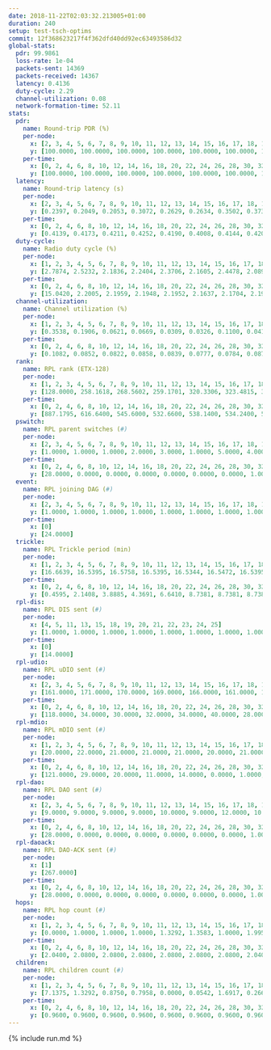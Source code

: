 ```yaml
---
date: 2018-11-22T02:03:32.213005+01:00
duration: 240
setup: test-tsch-optims
commit: 12f368623217f4f362dfd40dd92ec63493586d32
global-stats:
  pdr: 99.9861
  loss-rate: 1e-04
  packets-sent: 14369
  packets-received: 14367
  latency: 0.4136
  duty-cycle: 2.29
  channel-utilization: 0.08
  network-formation-time: 52.11
stats:
  pdr:
    name: Round-trip PDR (%)
    per-node:
      x: [2, 3, 4, 5, 6, 7, 8, 9, 10, 11, 12, 13, 14, 15, 16, 17, 18, 19, 20, 21, 22, 23, 24, 25]
      y: [100.0000, 100.0000, 100.0000, 100.0000, 100.0000, 100.0000, 100.0000, 100.0000, 100.0000, 100.0000, 100.0000, 100.0000, 99.8279, 100.0000, 100.0000, 99.8408, 100.0000, 100.0000, 100.0000, 100.0000, 100.0000, 100.0000, 100.0000, 100.0000]
    per-time:
      x: [0, 2, 4, 6, 8, 10, 12, 14, 16, 18, 20, 22, 24, 26, 28, 30, 32, 34, 36, 38, 40, 42, 44, 46, 48, 50, 52, 54, 56, 58, 60, 62, 64, 66, 68, 70, 72, 74, 76, 78, 80, 82, 84, 86, 88, 90, 92, 94, 96, 98, 100, 102, 104, 106, 108, 110, 112, 114, 116, 118, 120, 122, 124, 126, 128, 130, 132, 134, 136, 138, 140, 142, 144, 146, 148, 150, 152, 154, 156, 158, 160, 162, 164, 166, 168, 170, 172, 174, 176, 178, 180, 182, 184, 186, 188, 190, 192, 194, 196, 198, 200, 202, 204, 206, 208, 210, 212, 214, 216, 218, 220, 222, 224, 226, 228, 230, 232, 234, 236, 238, 240]
      y: [100.0000, 100.0000, 100.0000, 100.0000, 100.0000, 100.0000, 100.0000, 100.0000, 100.0000, 100.0000, 100.0000, 100.0000, 100.0000, 100.0000, 100.0000, 100.0000, 100.0000, 100.0000, 100.0000, 100.0000, 100.0000, 100.0000, 100.0000, 100.0000, 99.1667, 100.0000, 100.0000, 100.0000, 100.0000, 99.1736, 100.0000, 100.0000, 100.0000, 100.0000, 100.0000, 100.0000, 100.0000, 100.0000, 100.0000, 100.0000, 100.0000, 100.0000, 100.0000, 100.0000, 100.0000, 100.0000, 100.0000, 100.0000, 100.0000, 100.0000, 100.0000, 100.0000, 100.0000, 100.0000, 100.0000, 100.0000, 100.0000, 100.0000, 100.0000, 100.0000, 100.0000, 100.0000, 100.0000, 100.0000, 100.0000, 100.0000, 100.0000, 100.0000, 100.0000, 100.0000, 100.0000, 100.0000, 100.0000, 100.0000, 100.0000, 100.0000, 100.0000, 100.0000, 100.0000, 100.0000, 100.0000, 100.0000, 100.0000, 100.0000, 100.0000, 100.0000, 100.0000, 100.0000, 100.0000, 100.0000, 100.0000, 100.0000, 100.0000, 100.0000, 100.0000, 100.0000, 100.0000, 100.0000, 100.0000, 100.0000, 100.0000, 100.0000, 100.0000, 100.0000, 100.0000, 100.0000, 100.0000, 100.0000, 100.0000, 100.0000, 100.0000, 100.0000, 100.0000, 100.0000, 100.0000, 100.0000, 100.0000, 100.0000, 100.0000, 100.0000, null]
  latency:
    name: Round-trip latency (s)
    per-node:
      x: [2, 3, 4, 5, 6, 7, 8, 9, 10, 11, 12, 13, 14, 15, 16, 17, 18, 19, 20, 21, 22, 23, 24, 25]
      y: [0.2397, 0.2049, 0.2053, 0.3072, 0.2629, 0.2634, 0.3502, 0.3739, 0.2874, 0.3934, 0.2496, 0.3933, 0.4299, 0.4050, 0.4480, 0.3924, 0.4670, 0.5144, 0.5400, 0.6280, 0.6267, 0.6874, 0.6530, 0.5980]
    per-time:
      x: [0, 2, 4, 6, 8, 10, 12, 14, 16, 18, 20, 22, 24, 26, 28, 30, 32, 34, 36, 38, 40, 42, 44, 46, 48, 50, 52, 54, 56, 58, 60, 62, 64, 66, 68, 70, 72, 74, 76, 78, 80, 82, 84, 86, 88, 90, 92, 94, 96, 98, 100, 102, 104, 106, 108, 110, 112, 114, 116, 118, 120, 122, 124, 126, 128, 130, 132, 134, 136, 138, 140, 142, 144, 146, 148, 150, 152, 154, 156, 158, 160, 162, 164, 166, 168, 170, 172, 174, 176, 178, 180, 182, 184, 186, 188, 190, 192, 194, 196, 198, 200, 202, 204, 206, 208, 210, 212, 214, 216, 218, 220, 222, 224, 226, 228, 230, 232, 234, 236, 238, 240]
      y: [0.4139, 0.4173, 0.4211, 0.4252, 0.4190, 0.4008, 0.4144, 0.4202, 0.4013, 0.4057, 0.4092, 0.4374, 0.4335, 0.3987, 0.4302, 0.3917, 0.4093, 0.4058, 0.4013, 0.4311, 0.4176, 0.4216, 0.4441, 0.4417, 0.4083, 0.3948, 0.4146, 0.4408, 0.4487, 0.4538, 0.4146, 0.4398, 0.4671, 0.4514, 0.4113, 0.4475, 0.4433, 0.4503, 0.4531, 0.4228, 0.4297, 0.4328, 0.4351, 0.4144, 0.4192, 0.4221, 0.3964, 0.3627, 0.4111, 0.4014, 0.4187, 0.3843, 0.3907, 0.3886, 0.3906, 0.4372, 0.4299, 0.4228, 0.4298, 0.4054, 0.4234, 0.3921, 0.4019, 0.3775, 0.3936, 0.3864, 0.3894, 0.4179, 0.4251, 0.4007, 0.4167, 0.4429, 0.4225, 0.4246, 0.4205, 0.4357, 0.4207, 0.4562, 0.4195, 0.3956, 0.3736, 0.4157, 0.3940, 0.4097, 0.3982, 0.3916, 0.3993, 0.3845, 0.4011, 0.4218, 0.4074, 0.3863, 0.3825, 0.4437, 0.4278, 0.4168, 0.3988, 0.4088, 0.3876, 0.4067, 0.4271, 0.3993, 0.3930, 0.4058, 0.3891, 0.3888, 0.4251, 0.3885, 0.4117, 0.4074, 0.3877, 0.4058, 0.3925, 0.3974, 0.4127, 0.4146, 0.4021, 0.4341, 0.4152, 0.4137, null]
  duty-cycle:
    name: Radio duty cycle (%)
    per-node:
      x: [1, 2, 3, 4, 5, 6, 7, 8, 9, 10, 11, 12, 13, 14, 15, 16, 17, 18, 19, 20, 21, 22, 23, 24, 25]
      y: [2.7874, 2.5232, 2.1836, 2.2404, 2.3706, 2.1605, 2.4478, 2.0891, 2.1996, 2.2594, 2.1381, 2.3481, 2.5894, 2.2145, 2.2674, 2.2398, 2.1950, 2.3971, 2.2428, 2.3388, 2.1437, 2.2321, 2.2280, 2.3251, 2.1764]
    per-time:
      x: [0, 2, 4, 6, 8, 10, 12, 14, 16, 18, 20, 22, 24, 26, 28, 30, 32, 34, 36, 38, 40, 42, 44, 46, 48, 50, 52, 54, 56, 58, 60, 62, 64, 66, 68, 70, 72, 74, 76, 78, 80, 82, 84, 86, 88, 90, 92, 94, 96, 98, 100, 102, 104, 106, 108, 110, 112, 114, 116, 118, 120, 122, 124, 126, 128, 130, 132, 134, 136, 138, 140, 142, 144, 146, 148, 150, 152, 154, 156, 158, 160, 162, 164, 166, 168, 170, 172, 174, 176, 178, 180, 182, 184, 186, 188, 190, 192, 194, 196, 198, 200, 202, 204, 206, 208, 210, 212, 214, 216, 218, 220, 222, 224, 226, 228, 230, 232, 234, 236, 238]
      y: [15.0420, 2.2005, 2.1959, 2.1948, 2.1952, 2.1637, 2.1704, 2.1978, 2.1777, 2.1694, 2.1599, 2.1746, 2.1934, 2.1854, 2.2272, 2.1666, 2.1773, 2.1795, 2.1689, 2.1804, 2.1871, 2.1793, 2.1872, 2.2094, 2.1911, 2.1806, 2.1721, 2.1789, 2.1876, 2.2040, 2.1856, 2.1834, 2.2106, 2.2100, 2.1870, 2.1816, 2.1879, 2.2024, 2.1910, 2.1955, 2.1706, 2.1887, 2.2012, 2.1829, 2.1950, 2.1862, 2.1776, 2.1664, 2.1700, 2.1893, 2.1886, 2.1701, 2.1685, 2.1656, 2.1528, 2.1882, 2.2101, 2.2032, 2.1835, 2.1840, 2.2187, 2.1826, 2.1823, 2.1603, 2.1771, 2.1668, 2.1927, 2.1811, 2.1914, 2.1785, 2.1756, 2.1824, 2.1908, 2.1954, 2.1875, 2.1843, 2.2031, 2.1880, 2.2025, 2.1779, 2.1680, 2.1757, 2.1572, 2.1741, 2.1969, 2.1823, 2.1797, 2.1765, 2.1653, 2.1823, 2.1899, 2.1693, 2.1644, 2.1971, 2.2200, 2.1909, 2.1829, 2.1797, 2.1884, 2.1954, 2.2108, 2.1956, 2.1863, 2.1918, 2.2098, 2.1886, 2.1955, 2.2021, 2.2121, 2.2009, 2.1912, 2.1965, 2.1907, 2.1731, 2.1904, 2.1987, 2.1848, 2.1999, 2.1959, 2.1770]
  channel-utilization:
    name: Channel utilization (%)
    per-node:
      x: [1, 2, 3, 4, 5, 6, 7, 8, 9, 10, 11, 12, 13, 14, 15, 16, 17, 18, 19, 20, 21, 22, 23, 24, 25]
      y: [0.3538, 0.1906, 0.0621, 0.0669, 0.0309, 0.0326, 0.1100, 0.0417, 0.0330, 0.1243, 0.0334, 0.1619, 0.1689, 0.0767, 0.0609, 0.0535, 0.0396, 0.1156, 0.0399, 0.0941, 0.0328, 0.0350, 0.0370, 0.0321, 0.0323]
    per-time:
      x: [0, 2, 4, 6, 8, 10, 12, 14, 16, 18, 20, 22, 24, 26, 28, 30, 32, 34, 36, 38, 40, 42, 44, 46, 48, 50, 52, 54, 56, 58, 60, 62, 64, 66, 68, 70, 72, 74, 76, 78, 80, 82, 84, 86, 88, 90, 92, 94, 96, 98, 100, 102, 104, 106, 108, 110, 112, 114, 116, 118, 120, 122, 124, 126, 128, 130, 132, 134, 136, 138, 140, 142, 144, 146, 148, 150, 152, 154, 156, 158, 160, 162, 164, 166, 168, 170, 172, 174, 176, 178, 180, 182, 184, 186, 188, 190, 192, 194, 196, 198, 200, 202, 204, 206, 208, 210, 212, 214, 216, 218, 220, 222, 224, 226, 228, 230, 232, 234, 236, 238]
      y: [0.1082, 0.0852, 0.0822, 0.0858, 0.0839, 0.0777, 0.0784, 0.0879, 0.0787, 0.0800, 0.0764, 0.0791, 0.0881, 0.0830, 0.0968, 0.0796, 0.0782, 0.0819, 0.0788, 0.0830, 0.0852, 0.0803, 0.0821, 0.0906, 0.0791, 0.0806, 0.0795, 0.0832, 0.0835, 0.0908, 0.0819, 0.0806, 0.0891, 0.0915, 0.0806, 0.0834, 0.0825, 0.0895, 0.0854, 0.0842, 0.0792, 0.0823, 0.0877, 0.0831, 0.0872, 0.0842, 0.0787, 0.0777, 0.0804, 0.0817, 0.0799, 0.0761, 0.0758, 0.0768, 0.0713, 0.0856, 0.0869, 0.0884, 0.0811, 0.0818, 0.0910, 0.0821, 0.0830, 0.0754, 0.0813, 0.0774, 0.0849, 0.0820, 0.0856, 0.0776, 0.0797, 0.0806, 0.0836, 0.0845, 0.0810, 0.0796, 0.0832, 0.0805, 0.0845, 0.0795, 0.0778, 0.0777, 0.0730, 0.0767, 0.0829, 0.0789, 0.0802, 0.0785, 0.0757, 0.0796, 0.0836, 0.0756, 0.0744, 0.0839, 0.0892, 0.0811, 0.0794, 0.0788, 0.0816, 0.0851, 0.0873, 0.0827, 0.0794, 0.0825, 0.0865, 0.0820, 0.0839, 0.0865, 0.0889, 0.0860, 0.0812, 0.0851, 0.0821, 0.0780, 0.0845, 0.0854, 0.0820, 0.0873, 0.0847, 0.0760]
  rank:
    name: RPL rank (ETX-128)
    per-node:
      x: [1, 2, 3, 4, 5, 6, 7, 8, 9, 10, 11, 12, 13, 14, 15, 16, 17, 18, 19, 20, 21, 22, 23, 24, 25]
      y: [128.0000, 258.1618, 268.5602, 259.1701, 320.3306, 323.4815, 301.6058, 439.1469, 487.4467, 362.0000, 561.7897, 382.0166, 405.8921, 552.2550, 467.5533, 568.7400, 473.2107, 608.9259, 738.4257, 627.4628, 803.6774, 786.7450, 786.9798, 814.2490, 807.4538]
    per-time:
      x: [0, 2, 4, 6, 8, 10, 12, 14, 16, 18, 20, 22, 24, 26, 28, 30, 32, 34, 36, 38, 40, 42, 44, 46, 48, 50, 52, 54, 56, 58, 60, 62, 64, 66, 68, 70, 72, 74, 76, 78, 80, 82, 84, 86, 88, 90, 92, 94, 96, 98, 100, 102, 104, 106, 108, 110, 112, 114, 116, 118, 120, 122, 124, 126, 128, 130, 132, 134, 136, 138, 140, 142, 144, 146, 148, 150, 152, 154, 156, 158, 160, 162, 164, 166, 168, 170, 172, 174, 176, 178, 180, 182, 184, 186, 188, 190, 192, 194, 196, 198, 200, 202, 204, 206, 208, 210, 212, 214, 216, 218, 220, 222, 224, 226, 228, 230, 232, 234, 236, 238]
      y: [887.1795, 616.6400, 545.6000, 532.6600, 538.1400, 534.2400, 529.4000, 529.2941, 520.4400, 515.0800, 513.8200, 549.6000, 590.9423, 566.0392, 606.2000, 622.3600, 603.7255, 586.9216, 585.5400, 571.8364, 550.3922, 559.3600, 548.4706, 537.6154, 530.6000, 528.1373, 533.4902, 537.7400, 530.4906, 542.3400, 533.1600, 521.0800, 518.9000, 500.3725, 507.2830, 490.1800, 492.8431, 482.1000, 492.6923, 497.7451, 497.3600, 481.7800, 482.8039, 524.4528, 512.0200, 509.3000, 497.4706, 488.6731, 482.9057, 474.2200, 506.8000, 511.5800, 501.9800, 501.7800, 496.3000, 514.4423, 512.7692, 506.6863, 502.2400, 504.6600, 521.5660, 518.9400, 511.0196, 506.5400, 509.9412, 530.2037, 493.6415, 478.1200, 488.4118, 469.5800, 466.2745, 461.8000, 475.8800, 476.5098, 471.4706, 468.7400, 463.0800, 466.5294, 466.4118, 468.8235, 463.2308, 453.3600, 450.8000, 451.5000, 442.1600, 437.9412, 441.0600, 446.7800, 452.7600, 455.8491, 451.1600, 453.0000, 446.7000, 447.6000, 448.6600, 455.2157, 451.3400, 447.5000, 465.1481, 459.4000, 467.1961, 463.2600, 457.2600, 464.4615, 466.8800, 468.6800, 483.9800, 482.0192, 480.8679, 483.8400, 495.1000, 502.5660, 484.8400, 481.8824, 466.4400, 467.5741, 464.9020, 474.1176, 475.1154, 475.2200]
  pswitch:
    name: RPL parent switches (#)
    per-node:
      x: [2, 3, 4, 5, 6, 7, 8, 9, 10, 11, 12, 13, 14, 15, 16, 17, 18, 19, 20, 21, 22, 23, 24, 25]
      y: [1.0000, 1.0000, 1.0000, 2.0000, 3.0000, 1.0000, 5.0000, 4.0000, 5.0000, 12.0000, 1.0000, 1.0000, 11.0000, 4.0000, 10.0000, 2.0000, 3.0000, 9.0000, 2.0000, 8.0000, 11.0000, 7.0000, 9.0000, 9.0000]
    per-time:
      x: [0, 2, 4, 6, 8, 10, 12, 14, 16, 18, 20, 22, 24, 26, 28, 30, 32, 34, 36, 38, 40, 42, 44, 46, 48, 50, 52, 54, 56, 58, 60, 62, 64, 66, 68, 70, 72, 74, 76, 78, 80, 82, 84, 86, 88, 90, 92, 94, 96, 98, 100, 102, 104, 106, 108, 110, 112, 114, 116, 118, 120, 122, 124, 126, 128, 130, 132, 134, 136, 138, 140, 142, 144, 146, 148, 150, 152, 154, 156, 158, 160, 162, 164, 166, 168, 170, 172, 174, 176, 178, 180, 182, 184, 186, 188, 190, 192, 194, 196, 198, 200, 202, 204, 206, 208, 210, 212, 214, 216, 218, 220, 222, 224, 226, 228, 230, 232, 234, 236]
      y: [28.0000, 0.0000, 0.0000, 0.0000, 0.0000, 0.0000, 0.0000, 1.0000, 0.0000, 0.0000, 0.0000, 0.0000, 2.0000, 1.0000, 0.0000, 0.0000, 1.0000, 1.0000, 0.0000, 5.0000, 1.0000, 0.0000, 1.0000, 2.0000, 0.0000, 1.0000, 1.0000, 0.0000, 3.0000, 0.0000, 0.0000, 0.0000, 0.0000, 1.0000, 3.0000, 0.0000, 1.0000, 0.0000, 2.0000, 1.0000, 0.0000, 0.0000, 1.0000, 3.0000, 0.0000, 0.0000, 1.0000, 2.0000, 3.0000, 0.0000, 0.0000, 0.0000, 0.0000, 0.0000, 0.0000, 2.0000, 2.0000, 1.0000, 0.0000, 0.0000, 3.0000, 0.0000, 1.0000, 0.0000, 1.0000, 4.0000, 3.0000, 0.0000, 1.0000, 0.0000, 1.0000, 0.0000, 0.0000, 1.0000, 1.0000, 0.0000, 0.0000, 1.0000, 1.0000, 1.0000, 2.0000, 0.0000, 0.0000, 0.0000, 0.0000, 1.0000, 0.0000, 0.0000, 0.0000, 3.0000, 0.0000, 1.0000, 0.0000, 0.0000, 0.0000, 1.0000, 0.0000, 0.0000, 4.0000, 0.0000, 1.0000, 0.0000, 0.0000, 2.0000, 0.0000, 0.0000, 0.0000, 2.0000, 3.0000, 0.0000, 0.0000, 3.0000, 0.0000, 1.0000, 0.0000, 4.0000, 1.0000, 1.0000, 2.0000]
  event:
    name: RPL joining DAG (#)
    per-node:
      x: [2, 3, 4, 5, 6, 7, 8, 9, 10, 11, 12, 13, 14, 15, 16, 17, 18, 19, 20, 21, 22, 23, 24, 25]
      y: [1.0000, 1.0000, 1.0000, 1.0000, 1.0000, 1.0000, 1.0000, 1.0000, 1.0000, 1.0000, 1.0000, 1.0000, 1.0000, 1.0000, 1.0000, 1.0000, 1.0000, 1.0000, 1.0000, 1.0000, 1.0000, 1.0000, 1.0000, 1.0000]
    per-time:
      x: [0]
      y: [24.0000]
  trickle:
    name: RPL Trickle period (min)
    per-node:
      x: [1, 2, 3, 4, 5, 6, 7, 8, 9, 10, 11, 12, 13, 14, 15, 16, 17, 18, 19, 20, 21, 22, 23, 24, 25]
      y: [16.6639, 16.5395, 16.5758, 16.5395, 16.5344, 16.5472, 16.5395, 16.4857, 16.5510, 15.6559, 16.5804, 16.5395, 16.5304, 16.5075, 16.5421, 16.5732, 16.5434, 16.5382, 16.5608, 16.5344, 16.5566, 16.4982, 16.5484, 16.4487, 16.5603]
    per-time:
      x: [0, 2, 4, 6, 8, 10, 12, 14, 16, 18, 20, 22, 24, 26, 28, 30, 32, 34, 36, 38, 40, 42, 44, 46, 48, 50, 52, 54, 56, 58, 60, 62, 64, 66, 68, 70, 72, 74, 76, 78, 80, 82, 84, 86, 88, 90, 92, 94, 96, 98, 100, 102, 104, 106, 108, 110, 112, 114, 116, 118, 120, 122, 124, 126, 128, 130, 132, 134, 136, 138, 140, 142, 144, 146, 148, 150, 152, 154, 156, 158, 160, 162, 164, 166, 168, 170, 172, 174, 176, 178, 180, 182, 184, 186, 188, 190, 192, 194, 196, 198, 200, 202, 204, 206, 208, 210, 212, 214, 216, 218, 220, 222, 224, 226, 228, 230, 232, 234, 236, 238]
      y: [0.4595, 2.1408, 3.8885, 4.3691, 6.6410, 8.7381, 8.7381, 8.7381, 9.2624, 17.4763, 17.4763, 17.4763, 17.4763, 17.4763, 17.4763, 17.4763, 17.4763, 17.4763, 17.4763, 17.4763, 17.4763, 17.4763, 17.4763, 17.4763, 17.4763, 17.4763, 17.4763, 17.4763, 17.4763, 17.4763, 17.4763, 17.4763, 17.4763, 17.4763, 17.4763, 17.4763, 17.4763, 17.4763, 17.4763, 17.4763, 17.4763, 17.4763, 17.4763, 17.4763, 17.4763, 17.4763, 17.4763, 17.4763, 17.4763, 17.4763, 17.4763, 17.4763, 17.4763, 17.4763, 17.4763, 17.4763, 17.4763, 17.4763, 17.4763, 17.4763, 17.4763, 17.4763, 17.4763, 17.4763, 17.4763, 17.4763, 17.4763, 17.4763, 17.4763, 17.4763, 17.4763, 17.4763, 17.4763, 17.4763, 17.4763, 17.4763, 17.4763, 17.4763, 17.4763, 17.4763, 17.4763, 17.4763, 17.4763, 17.4763, 17.4763, 17.4763, 17.4763, 17.4763, 17.4763, 17.4763, 17.4763, 17.4763, 17.4763, 17.4763, 17.4763, 17.4763, 17.4763, 17.4763, 16.5281, 16.8428, 16.9194, 16.9520, 17.0394, 17.1402, 17.1267, 17.1267, 17.1267, 17.4763, 17.4763, 17.4763, 17.4763, 17.4763, 17.4763, 17.4763, 17.4763, 17.4763, 17.4763, 17.4763, 17.4763, 17.4763]
  rpl-dis:
    name: RPL DIS sent (#)
    per-node:
      x: [4, 5, 11, 13, 15, 18, 19, 20, 21, 22, 23, 24, 25]
      y: [1.0000, 1.0000, 1.0000, 1.0000, 1.0000, 1.0000, 1.0000, 1.0000, 1.0000, 1.0000, 1.0000, 1.0000, 2.0000]
    per-time:
      x: [0]
      y: [14.0000]
  rpl-udio:
    name: RPL uDIO sent (#)
    per-node:
      x: [2, 3, 4, 5, 6, 7, 8, 9, 10, 11, 12, 13, 14, 15, 16, 17, 18, 19, 20, 21, 22, 23, 24, 25]
      y: [161.0000, 171.0000, 170.0000, 169.0000, 166.0000, 161.0000, 164.0000, 168.0000, 172.0000, 167.0000, 166.0000, 171.0000, 172.0000, 167.0000, 173.0000, 170.0000, 158.0000, 166.0000, 152.0000, 163.0000, 173.0000, 170.0000, 172.0000, 170.0000]
    per-time:
      x: [0, 2, 4, 6, 8, 10, 12, 14, 16, 18, 20, 22, 24, 26, 28, 30, 32, 34, 36, 38, 40, 42, 44, 46, 48, 50, 52, 54, 56, 58, 60, 62, 64, 66, 68, 70, 72, 74, 76, 78, 80, 82, 84, 86, 88, 90, 92, 94, 96, 98, 100, 102, 104, 106, 108, 110, 112, 114, 116, 118, 120, 122, 124, 126, 128, 130, 132, 134, 136, 138, 140, 142, 144, 146, 148, 150, 152, 154, 156, 158, 160, 162, 164, 166, 168, 170, 172, 174, 176, 178, 180, 182, 184, 186, 188, 190, 192, 194, 196, 198, 200, 202, 204, 206, 208, 210, 212, 214, 216, 218, 220, 222, 224, 226, 228, 230, 232, 234, 236, 238, 240]
      y: [118.0000, 34.0000, 30.0000, 32.0000, 34.0000, 40.0000, 28.0000, 36.0000, 33.0000, 35.0000, 34.0000, 37.0000, 33.0000, 32.0000, 34.0000, 32.0000, 32.0000, 33.0000, 34.0000, 34.0000, 28.0000, 32.0000, 38.0000, 36.0000, 32.0000, 32.0000, 32.0000, 34.0000, 26.0000, 37.0000, 32.0000, 33.0000, 29.0000, 36.0000, 29.0000, 32.0000, 32.0000, 33.0000, 32.0000, 32.0000, 28.0000, 33.0000, 28.0000, 37.0000, 34.0000, 31.0000, 38.0000, 30.0000, 35.0000, 34.0000, 33.0000, 34.0000, 31.0000, 36.0000, 31.0000, 34.0000, 34.0000, 31.0000, 30.0000, 32.0000, 34.0000, 39.0000, 34.0000, 36.0000, 30.0000, 35.0000, 34.0000, 30.0000, 34.0000, 33.0000, 34.0000, 34.0000, 32.0000, 32.0000, 31.0000, 37.0000, 28.0000, 32.0000, 35.0000, 26.0000, 36.0000, 26.0000, 29.0000, 34.0000, 33.0000, 32.0000, 35.0000, 32.0000, 29.0000, 33.0000, 27.0000, 36.0000, 29.0000, 32.0000, 38.0000, 29.0000, 33.0000, 32.0000, 35.0000, 38.0000, 35.0000, 32.0000, 28.0000, 33.0000, 33.0000, 32.0000, 35.0000, 33.0000, 32.0000, 31.0000, 28.0000, 35.0000, 29.0000, 31.0000, 34.0000, 30.0000, 34.0000, 34.0000, 31.0000, 31.0000, 7.0000]
  rpl-mdio:
    name: RPL mDIO sent (#)
    per-node:
      x: [1, 2, 3, 4, 5, 6, 7, 8, 9, 10, 11, 12, 13, 14, 15, 16, 17, 18, 19, 20, 21, 22, 23, 24, 25]
      y: [20.0000, 22.0000, 21.0000, 21.0000, 21.0000, 20.0000, 21.0000, 24.0000, 21.0000, 29.0000, 20.0000, 22.0000, 21.0000, 22.0000, 21.0000, 21.0000, 20.0000, 21.0000, 21.0000, 22.0000, 20.0000, 23.0000, 20.0000, 23.0000, 21.0000]
    per-time:
      x: [0, 2, 4, 6, 8, 10, 12, 14, 16, 18, 20, 22, 24, 26, 28, 30, 32, 34, 36, 38, 40, 42, 44, 46, 48, 50, 52, 54, 56, 58, 60, 62, 64, 66, 68, 70, 72, 74, 76, 78, 80, 82, 84, 86, 88, 90, 92, 94, 96, 98, 100, 102, 104, 106, 108, 110, 112, 114, 116, 118, 120, 122, 124, 126, 128, 130, 132, 134, 136, 138, 140, 142, 144, 146, 148, 150, 152, 154, 156, 158, 160, 162, 164, 166, 168, 170, 172, 174, 176, 178, 180, 182, 184, 186, 188, 190, 192, 194, 196, 198, 200, 202, 204, 206, 208, 210, 212, 214, 216, 218, 220, 222, 224, 226, 228, 230, 232, 234, 236, 238, 240]
      y: [121.0000, 29.0000, 20.0000, 11.0000, 14.0000, 0.0000, 1.0000, 13.0000, 11.0000, 0.0000, 0.0000, 0.0000, 0.0000, 3.0000, 6.0000, 4.0000, 9.0000, 3.0000, 0.0000, 0.0000, 0.0000, 0.0000, 3.0000, 7.0000, 10.0000, 3.0000, 2.0000, 0.0000, 0.0000, 0.0000, 0.0000, 5.0000, 7.0000, 4.0000, 9.0000, 0.0000, 0.0000, 0.0000, 0.0000, 4.0000, 5.0000, 6.0000, 5.0000, 5.0000, 0.0000, 0.0000, 0.0000, 0.0000, 3.0000, 10.0000, 8.0000, 2.0000, 2.0000, 0.0000, 0.0000, 0.0000, 0.0000, 5.0000, 4.0000, 4.0000, 10.0000, 2.0000, 0.0000, 0.0000, 0.0000, 2.0000, 6.0000, 6.0000, 5.0000, 6.0000, 0.0000, 0.0000, 0.0000, 0.0000, 3.0000, 9.0000, 5.0000, 6.0000, 2.0000, 0.0000, 0.0000, 0.0000, 0.0000, 4.0000, 11.0000, 5.0000, 3.0000, 2.0000, 0.0000, 0.0000, 0.0000, 0.0000, 6.0000, 4.0000, 6.0000, 9.0000, 0.0000, 0.0000, 5.0000, 1.0000, 4.0000, 4.0000, 6.0000, 6.0000, 6.0000, 0.0000, 1.0000, 0.0000, 0.0000, 2.0000, 8.0000, 4.0000, 9.0000, 2.0000, 0.0000, 0.0000, 0.0000, 0.0000, 6.0000, 3.0000, 1.0000]
  rpl-dao:
    name: RPL DAO sent (#)
    per-node:
      x: [2, 3, 4, 5, 6, 7, 8, 9, 10, 11, 12, 13, 14, 15, 16, 17, 18, 19, 20, 21, 22, 23, 24, 25]
      y: [9.0000, 9.0000, 9.0000, 9.0000, 10.0000, 9.0000, 12.0000, 10.0000, 11.0000, 15.0000, 9.0000, 9.0000, 15.0000, 11.0000, 13.0000, 10.0000, 10.0000, 13.0000, 9.0000, 12.0000, 15.0000, 12.0000, 14.0000, 14.0000]
    per-time:
      x: [0, 2, 4, 6, 8, 10, 12, 14, 16, 18, 20, 22, 24, 26, 28, 30, 32, 34, 36, 38, 40, 42, 44, 46, 48, 50, 52, 54, 56, 58, 60, 62, 64, 66, 68, 70, 72, 74, 76, 78, 80, 82, 84, 86, 88, 90, 92, 94, 96, 98, 100, 102, 104, 106, 108, 110, 112, 114, 116, 118, 120, 122, 124, 126, 128, 130, 132, 134, 136, 138, 140, 142, 144, 146, 148, 150, 152, 154, 156, 158, 160, 162, 164, 166, 168, 170, 172, 174, 176, 178, 180, 182, 184, 186, 188, 190, 192, 194, 196, 198, 200, 202, 204, 206, 208, 210, 212, 214, 216, 218, 220, 222, 224, 226, 228, 230, 232, 234, 236, 238]
      y: [28.0000, 0.0000, 0.0000, 0.0000, 0.0000, 0.0000, 0.0000, 1.0000, 0.0000, 0.0000, 0.0000, 0.0000, 2.0000, 1.0000, 21.0000, 0.0000, 1.0000, 1.0000, 0.0000, 5.0000, 1.0000, 0.0000, 1.0000, 2.0000, 0.0000, 1.0000, 1.0000, 1.0000, 10.0000, 5.0000, 0.0000, 1.0000, 1.0000, 3.0000, 2.0000, 0.0000, 2.0000, 1.0000, 2.0000, 2.0000, 1.0000, 1.0000, 5.0000, 7.0000, 0.0000, 1.0000, 1.0000, 3.0000, 6.0000, 0.0000, 1.0000, 1.0000, 0.0000, 0.0000, 1.0000, 3.0000, 3.0000, 9.0000, 2.0000, 0.0000, 3.0000, 3.0000, 2.0000, 1.0000, 2.0000, 3.0000, 4.0000, 0.0000, 2.0000, 0.0000, 1.0000, 7.0000, 2.0000, 1.0000, 1.0000, 1.0000, 2.0000, 2.0000, 2.0000, 2.0000, 5.0000, 0.0000, 1.0000, 1.0000, 0.0000, 4.0000, 6.0000, 0.0000, 1.0000, 4.0000, 1.0000, 2.0000, 2.0000, 1.0000, 2.0000, 1.0000, 0.0000, 1.0000, 5.0000, 3.0000, 7.0000, 0.0000, 1.0000, 2.0000, 2.0000, 1.0000, 2.0000, 3.0000, 5.0000, 0.0000, 0.0000, 3.0000, 0.0000, 1.0000, 9.0000, 5.0000, 2.0000, 1.0000, 2.0000, 1.0000]
  rpl-daoack:
    name: RPL DAO-ACK sent (#)
    per-node:
      x: [1]
      y: [267.0000]
    per-time:
      x: [0, 2, 4, 6, 8, 10, 12, 14, 16, 18, 20, 22, 24, 26, 28, 30, 32, 34, 36, 38, 40, 42, 44, 46, 48, 50, 52, 54, 56, 58, 60, 62, 64, 66, 68, 70, 72, 74, 76, 78, 80, 82, 84, 86, 88, 90, 92, 94, 96, 98, 100, 102, 104, 106, 108, 110, 112, 114, 116, 118, 120, 122, 124, 126, 128, 130, 132, 134, 136, 138, 140, 142, 144, 146, 148, 150, 152, 154, 156, 158, 160, 162, 164, 166, 168, 170, 172, 174, 176, 178, 180, 182, 184, 186, 188, 190, 192, 194, 196, 198, 200, 202, 204, 206, 208, 210, 212, 214, 216, 218, 220, 222, 224, 226, 228, 230, 232, 234, 236, 238]
      y: [28.0000, 0.0000, 0.0000, 0.0000, 0.0000, 0.0000, 0.0000, 1.0000, 0.0000, 0.0000, 0.0000, 0.0000, 2.0000, 1.0000, 21.0000, 0.0000, 1.0000, 1.0000, 0.0000, 5.0000, 1.0000, 0.0000, 1.0000, 2.0000, 0.0000, 1.0000, 1.0000, 1.0000, 10.0000, 5.0000, 0.0000, 1.0000, 1.0000, 3.0000, 2.0000, 0.0000, 2.0000, 1.0000, 2.0000, 2.0000, 1.0000, 1.0000, 5.0000, 7.0000, 0.0000, 1.0000, 1.0000, 3.0000, 6.0000, 0.0000, 1.0000, 1.0000, 0.0000, 0.0000, 1.0000, 2.0000, 3.0000, 9.0000, 2.0000, 0.0000, 3.0000, 3.0000, 2.0000, 1.0000, 2.0000, 3.0000, 4.0000, 0.0000, 2.0000, 0.0000, 1.0000, 7.0000, 2.0000, 1.0000, 1.0000, 1.0000, 2.0000, 2.0000, 2.0000, 2.0000, 5.0000, 0.0000, 1.0000, 1.0000, 0.0000, 4.0000, 6.0000, 0.0000, 1.0000, 4.0000, 1.0000, 2.0000, 2.0000, 1.0000, 2.0000, 1.0000, 0.0000, 1.0000, 4.0000, 3.0000, 7.0000, 0.0000, 1.0000, 2.0000, 2.0000, 1.0000, 2.0000, 3.0000, 5.0000, 0.0000, 0.0000, 3.0000, 0.0000, 1.0000, 9.0000, 5.0000, 2.0000, 1.0000, 2.0000, 1.0000]
  hops:
    name: RPL hop count (#)
    per-node:
      x: [1, 2, 3, 4, 5, 6, 7, 8, 9, 10, 11, 12, 13, 14, 15, 16, 17, 18, 19, 20, 21, 22, 23, 24, 25]
      y: [0.0000, 1.0000, 1.0000, 1.0000, 1.3292, 1.3583, 1.0000, 1.9958, 2.0000, 1.1792, 2.3083, 1.0000, 2.0000, 2.4833, 2.0000, 2.3583, 2.0000, 2.4458, 3.4125, 3.0000, 3.6708, 3.8042, 4.0292, 3.7750, 3.7083]
    per-time:
      x: [0, 2, 4, 6, 8, 10, 12, 14, 16, 18, 20, 22, 24, 26, 28, 30, 32, 34, 36, 38, 40, 42, 44, 46, 48, 50, 52, 54, 56, 58, 60, 62, 64, 66, 68, 70, 72, 74, 76, 78, 80, 82, 84, 86, 88, 90, 92, 94, 96, 98, 100, 102, 104, 106, 108, 110, 112, 114, 116, 118, 120, 122, 124, 126, 128, 130, 132, 134, 136, 138, 140, 142, 144, 146, 148, 150, 152, 154, 156, 158, 160, 162, 164, 166, 168, 170, 172, 174, 176, 178, 180, 182, 184, 186, 188, 190, 192, 194, 196, 198, 200, 202, 204, 206, 208, 210, 212, 214, 216, 218, 220, 222, 224, 226, 228, 230, 232, 234, 236, 238]
      y: [2.0400, 2.0800, 2.0800, 2.0800, 2.0800, 2.0800, 2.0800, 2.0400, 2.0000, 2.0000, 2.0000, 2.0000, 2.1200, 2.1200, 2.1200, 2.1200, 2.0800, 2.0000, 2.0000, 2.0800, 2.1200, 2.1200, 2.1000, 2.0800, 2.1200, 2.1600, 2.1600, 2.1600, 2.1600, 2.1600, 2.1600, 2.1600, 2.1600, 2.1600, 2.2000, 2.2000, 2.2400, 2.2800, 2.2800, 2.2400, 2.2400, 2.2400, 2.2200, 2.2200, 2.2400, 2.2000, 2.1400, 2.1200, 2.0400, 2.0400, 2.0400, 2.0400, 2.0400, 2.0400, 2.0400, 2.1600, 2.1867, 2.2400, 2.2400, 2.2400, 2.1200, 2.1200, 2.0400, 2.0400, 2.0000, 2.0400, 2.1200, 2.1200, 2.1400, 2.1600, 2.2000, 2.2000, 2.2000, 2.2000, 2.2000, 2.2000, 2.2000, 2.2000, 2.2000, 2.1600, 2.1400, 2.1600, 2.1600, 2.1600, 2.1600, 2.1600, 2.1600, 2.1600, 2.1400, 2.1200, 2.1200, 2.1200, 2.1200, 2.1200, 2.1200, 2.1200, 2.1200, 2.1200, 2.2400, 2.2400, 2.2400, 2.2400, 2.2400, 2.2800, 2.2800, 2.2800, 2.2800, 2.3000, 2.3200, 2.3200, 2.2800, 2.2400, 2.2400, 2.2400, 2.2200, 2.2200, 2.2400, 2.2400, 2.2400, 2.2400]
  children:
    name: RPL children count (#)
    per-node:
      x: [1, 2, 3, 4, 5, 6, 7, 8, 9, 10, 11, 12, 13, 14, 15, 16, 17, 18, 19, 20, 21, 22, 23, 24, 25]
      y: [7.1375, 1.3292, 0.8750, 0.7958, 0.0000, 0.0542, 1.6917, 0.2667, 0.0000, 1.7208, 0.0000, 1.9500, 1.2500, 0.8625, 0.6292, 0.6375, 0.1167, 2.4458, 0.2083, 1.7083, 0.0375, 0.1042, 0.1792, 0.0000, 0.0000]
    per-time:
      x: [0, 2, 4, 6, 8, 10, 12, 14, 16, 18, 20, 22, 24, 26, 28, 30, 32, 34, 36, 38, 40, 42, 44, 46, 48, 50, 52, 54, 56, 58, 60, 62, 64, 66, 68, 70, 72, 74, 76, 78, 80, 82, 84, 86, 88, 90, 92, 94, 96, 98, 100, 102, 104, 106, 108, 110, 112, 114, 116, 118, 120, 122, 124, 126, 128, 130, 132, 134, 136, 138, 140, 142, 144, 146, 148, 150, 152, 154, 156, 158, 160, 162, 164, 166, 168, 170, 172, 174, 176, 178, 180, 182, 184, 186, 188, 190, 192, 194, 196, 198, 200, 202, 204, 206, 208, 210, 212, 214, 216, 218, 220, 222, 224, 226, 228, 230, 232, 234, 236, 238]
      y: [0.9600, 0.9600, 0.9600, 0.9600, 0.9600, 0.9600, 0.9600, 0.9600, 0.9600, 0.9600, 0.9600, 0.9600, 0.9600, 0.9600, 0.9600, 0.9600, 0.9600, 0.9600, 0.9600, 0.9600, 0.9600, 0.9600, 0.9600, 0.9600, 0.9600, 0.9600, 0.9600, 0.9600, 0.9600, 0.9600, 0.9600, 0.9600, 0.9600, 0.9600, 0.9600, 0.9600, 0.9600, 0.9600, 0.9600, 0.9600, 0.9600, 0.9600, 0.9600, 0.9600, 0.9600, 0.9600, 0.9600, 0.9600, 0.9600, 0.9600, 0.9600, 0.9600, 0.9600, 0.9600, 0.9600, 0.9600, 0.9600, 0.9600, 0.9600, 0.9600, 0.9600, 0.9600, 0.9600, 0.9600, 0.9600, 0.9600, 0.9600, 0.9600, 0.9600, 0.9600, 0.9600, 0.9600, 0.9600, 0.9600, 0.9600, 0.9600, 0.9600, 0.9600, 0.9600, 0.9600, 0.9600, 0.9600, 0.9600, 0.9600, 0.9600, 0.9600, 0.9600, 0.9600, 0.9600, 0.9600, 0.9600, 0.9600, 0.9600, 0.9600, 0.9600, 0.9600, 0.9600, 0.9600, 0.9600, 0.9600, 0.9600, 0.9600, 0.9600, 0.9600, 0.9600, 0.9600, 0.9600, 0.9600, 0.9600, 0.9600, 0.9600, 0.9600, 0.9600, 0.9600, 0.9600, 0.9600, 0.9600, 0.9600, 0.9600, 0.9600]
---
```


{% include run.md %}

